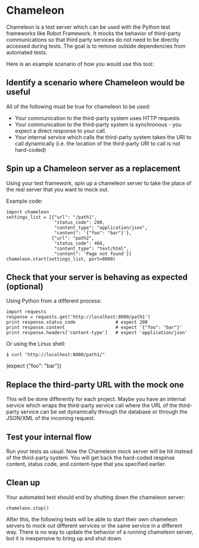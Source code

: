 # Chameleon
Chameleon is a test server which can be used with the Python test frameworks like Robot Framework.
It mocks the behavior of third-party communications so that third party services do not need to be directly accessed during tests.  The goal is to remove outside dependencies from automated tests.

Here is an example scenario of how you would use this tool:

## Identify a scenario where Chameleon would be useful
All of the following must be true for chameleon to be used:

* Your communication to the third-party system uses HTTP requests
* Your communication to the third-party system is synchronous - you expect a direct response to your call.
* Your internal service which calls the third-party system takes the URI to call dynamically (i.e. the location of the third-party URI to call is not hard-coded)

## Spin up a Chameleon server as a replacement
Using your test framework, spin up a chameleon server to take the place of the real server that you want to mock out.

Example code:

    import chameleon
    settings_list = [{"url": "/path1", 
                      "status_code": 200, 
                      "content_type": "application/json", 
                      "content": '{"foo": "bar"}'},
                     {"url": "path2", 
                      "status_code": 404, 
                      "content_type": "text/html", 
                      "content": 'Page not found'}]
    chameleon.start(settings_list, port=8000)
    
## Check that your server is behaving as expected (optional)

Using Python from a different process:

    import requests
    response = requests.get('http://localhost:8000/path1')
    print response.status_code               # expect 200
    print response.content                   # expect '{"foo": "bar"}'
    print response.headers['content-type']   # expect 'application/json'
    
Or using the Linux shell:

    $ curl "http://localhost:8000/path1/"
    
(expect {"foo": "bar"})

## Replace the third-party URL with the mock one

This will be done differently for each project.  Maybe you have an internal service which wraps the third-party service call where the URL of the third-party service can be set dynamically through the database or through the JSON/XML of the incoming request.

## Test your internal flow

Run your tests as usual.  Now the Chameleon mock server will be hit instead of the third-party system.  You will get back the hard-coded respinse content, status code, and content-type that you specified earlier.

## Clean up

Your automated test should end by shutting down the chameleon server:

    chameleon.stop()
    
After this, the following tests will be able to start their own chameleon servers to mock out different services or the same service in a different way.  There is no way to update the behavior of a running chameleon server, but it is inexpensive to bring up and shut down.
